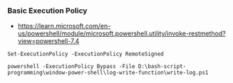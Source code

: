 ### Basic Execution Policy
- https://learn.microsoft.com/en-us/powershell/module/microsoft.powershell.utility/invoke-restmethod?view=powershell-7.4
```
Set-ExecutionPolicy -ExecutionPolicy RemoteSigned
```
```
powershell -ExecutionPolicy Bypass -File D:\bash-script-programming\window-power-shell\log-write-function\write-log.ps1
```